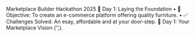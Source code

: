 Marketplace Builder Hackathon 2025
📅 Day 1: Laying the Foundation
•	🎯 Objective: To create an e-commerce platform offering quality furniture.
•	✅ Challenges Solved: An esay, affordable and at your door-step.
📘 Day 1:  Your Marketplace Vision (‘’,).
